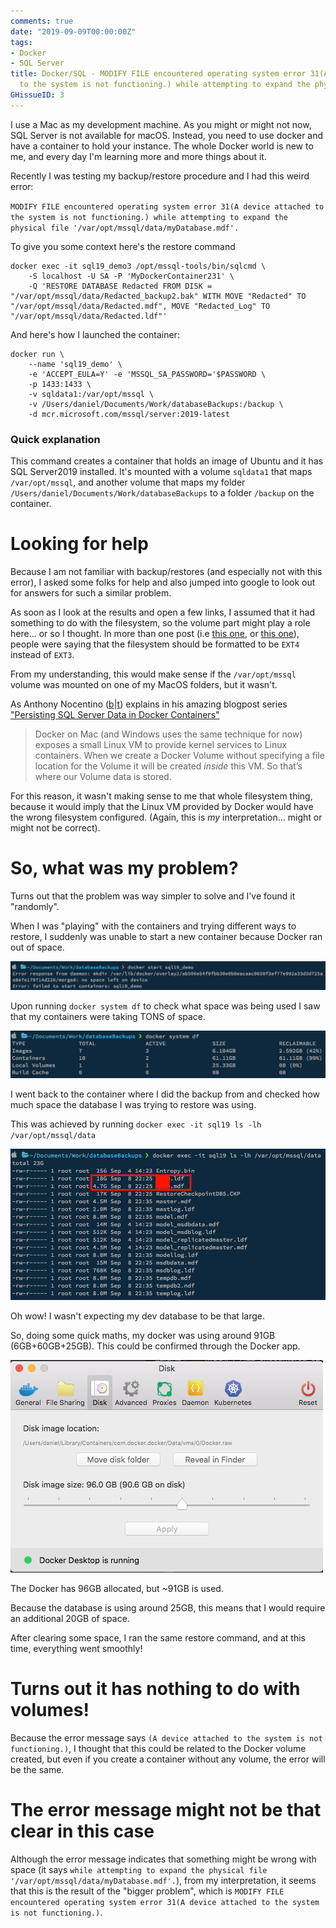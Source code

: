 ```yaml
---
comments: true
date: "2019-09-09T00:00:00Z"
tags:
- Docker
- SQL Server
title: Docker/SQL - MODIFY FILE encountered operating system error 31(A device attached
  to the system is not functioning.) while attempting to expand the physical file
GHissueID: 3
---
```


I use a Mac as my development machine. As you might or might not now, SQL Server is not available for macOS. Instead, you need to use docker and have a container to hold your instance.
The whole Docker world is new to me, and every day I'm learning more and more things about it.

Recently I was testing my backup/restore procedure and I had this weird error:

`MODIFY FILE encountered operating system error 31(A device attached to the system is not functioning.) while attempting to expand the physical file '/var/opt/mssql/data/myDatabase.mdf'.`

To give you some context here's the restore command


```
docker exec -it sql19_demo3 /opt/mssql-tools/bin/sqlcmd \
    -S localhost -U SA -P 'MyDockerContainer231' \
    -Q 'RESTORE DATABASE Redacted FROM DISK = "/var/opt/mssql/data/Redacted_backup2.bak" WITH MOVE "Redacted" TO "/var/opt/mssql/data/Redacted.mdf", MOVE "Redacted_Log" TO "/var/opt/mssql/data/Redacted.ldf"'

```

And here's how I launched the container:

```
docker run \
    --name 'sql19_demo' \
    -e 'ACCEPT_EULA=Y' -e 'MSSQL_SA_PASSWORD='$PASSWORD \
    -p 1433:1433 \
    -v sqldata1:/var/opt/mssql \
    -v /Users/daniel/Documents/Work/databaseBackups:/backup \
    -d mcr.microsoft.com/mssql/server:2019-latest
```
### Quick explanation
This command creates a container that holds an image of Ubuntu and it has SQL Server2019 installed. It's mounted with a volume `sqldata1` that maps `/var/opt/mssql`, and another volume that maps my folder `/Users/daniel/Documents/Work/databaseBackups` to a folder `/backup` on the container.

# Looking for help
Because I am not familiar with backup/restores (and especially not with this error), I asked some folks for help and also jumped into google to look out for answers for such a similar problem.

As soon as I look at the results and open a few links, I assumed that it had something to do with the filesystem, so the volume part might play a role here... or so I thought.
In more than one post (i.e [this one](https://dba.stackexchange.com/questions/190654/sql-server-2017-linux-cu1-modify-file-encountered-operating-system-error-31), or [this one](https://github.com/Microsoft/mssql-docker/issues/180)), people were saying that the filesystem should be formatted to be `EXT4` instead of `EXT3`.

From my understanding, this would make sense if the `/var/opt/mssql` volume was mounted on one of my MacOS folders, but it wasn't.

As Anthony Nocentino ([b](http://www.centinosystems.com/blog/)\|[t](https://twitter.com/nocentino)) explains in his amazing blogpost series ["Persisting SQL Server Data in Docker Containers"](http://www.centinosystems.com/blog/sql/persisting-sql-server-data-in-docker-containers-part-1/)

>Docker on Mac (and Windows uses the same technique for now) exposes a small Linux VM to provide kernel services to Linux containers. When we create a Docker Volume without specifying a file location for the Volume it will be created *inside* this VM. So that’s where our Volume data is stored.

For this reason, it wasn't making sense to me that whole filesystem thing, because it would imply that the Linux VM provided by Docker would have the wrong filesystem configured. (Again, this is _my_ interpretation... might or might not be correct).

# So, what was my problem?

Turns out that the problem was way simpler to solve and I've found it "randomly".

When I was "playing" with the containers and trying different ways to restore, I suddenly was unable to start a new container because Docker ran out of space.

![out of space](/images/MODIFY_FILE_encountered_operating_system_error_31(A_device_attached_to_the_system_is_not_functioning.)_while_attempting_to_expand_the_physical_file/out_of_space.png)

Upon running `docker system df` to check what space was being used I saw that my containers were taking TONS of space.

![docker system df](/images/MODIFY_FILE_encountered_operating_system_error_31(A_device_attached_to_the_system_is_not_functioning.)_while_attempting_to_expand_the_physical_file/docker_system_df.png)

I went back to the container where I did the backup from and checked how much space the database I was trying to restore was using.

This was achieved by running `docker exec -it sql19 ls -lh /var/opt/mssql/data`

![database space](/images/MODIFY_FILE_encountered_operating_system_error_31(A_device_attached_to_the_system_is_not_functioning.)_while_attempting_to_expand_the_physical_file/database_space.png)

Oh wow! I wasn't expecting my dev database to be that large.

So, doing some quick maths, my docker was using around 91GB (6GB+60GB+25GB). This could be confirmed through the Docker app.

![docker app](/images/MODIFY_FILE_encountered_operating_system_error_31(A_device_attached_to_the_system_is_not_functioning.)_while_attempting_to_expand_the_physical_file/docker_app.png)

The Docker has 96GB allocated, but ~91GB is used.

Because the database is using around 25GB, this means that I would require an additional 20GB of space.

After clearing some space, I ran the same restore command, and at this time, everything went smoothly!

# Turns out it has nothing to do with volumes!

Because the error message says `(A device attached to the system is not functioning.)`, I thought that this could be related to the Docker volume created, but even if you create a container without any volume, the error will be the same.

# The error message might not be that clear in this case

Although the error message indicates that something might be wrong with space (it says `while attempting to expand the physical file '/var/opt/mssql/data/myDatabase.mdf'.`), from my interpretation, it seems that this is the result of the "bigger problem", which is `MODIFY FILE encountered operating system error 31(A device attached to the system is not functioning.)`.






